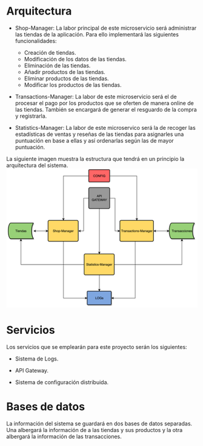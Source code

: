 
# Arquitectura

+ Shop-Manager: La labor principal de este microservicio será administrar las tiendas de la aplicación. Para ello implementará las siguientes funcionalidades:
	- Creación de tiendas.
	- Modificación de los datos de las tiendas.
	- Eliminación de las tiendas.
	- Añadir productos de las tiendas.
	- Eliminar productos de las tiendas.
	- Modificar los productos de las tiendas.

+ Transactions-Manager: La labor de este microservicio será el de procesar el pago por los productos que se oferten de manera online de las tiendas. También se encargará de generar el resguardo de la compra y registrarla.

+ Statistics-Manager: La labor de este microservico será la de recoger las estadísticas de ventas y reseñas de las tiendas para asignarles una puntuación en base a ellas y así ordenarlas según las de mayor puntuación.


La siguiente imagen muestra la estructura que tendrá en un principio la arquitectura del sistema.
![](docs/imagenes/arquitecturaSistema.png)

# Servicios
Los servicios que se emplearán para este proyecto serán los siguientes:

+ Sistema de Logs.

+ API Gateway.

+ Sistema de configuración distribuida.


# Bases de datos
La información del sistema se guardará en dos bases de datos separadas. Una albergará la información de a las tiendas y sus productos y la otra albergará la información de las transacciones.
